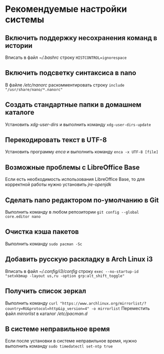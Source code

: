 # Рекомендуемые настройки системы

## Включить поддержку несохранения команд в истории
Вписать в файл *~/.bashrc* строку `HISTCONTROL=ignorespace`

## Включить подсветку синтаксиса в nano
В файле */etc/nanorc* раскомментировать строку `include "/usr/share/nano/*.nanorc"`

## Создать стандартные папки в домашнем каталоге
Установить *xdg-user-dirs* и выполнить команду `xdg-user-dirs-update`

## Перекодировать текст в UTF-8
Установить программу *enca* и выполнить команду `enca -x UTF-8 [file]`

## Возможные проблемы с LibreOffice Base
Если есть необходимость использования LibreOffice Base, то для корректной работы нужно установить *jre-openjdk*

## Сделать nano редактором по-умолчанию в Git
Выполнить команду в любом репозитории `git config --global core.editor nano`

## Очистка кэша пакетов
Выполнить команду `sudo pacman -Sc`

## Добавить русскую раскладку в Arch Linux i3
Вписать в файл *~/.config/i3/config* строку `exec --no-startup-id "setxkbmap -layout us,ru -option grp:alt_shift_toggle"`

## Получить список зеркал
Выполнить команду `curl "https://www.archlinux.org/mirrorlist/?country=RU&protocol=http&ip_version=4" -o mirrorlist`
Переместить файл *mirrorlist* в каталог */etc/pacman.d*

## В системе неправильное время
Если после установки в системе неправильное время, нужно выполнить команду `sudo timedatectl set-ntp true`
